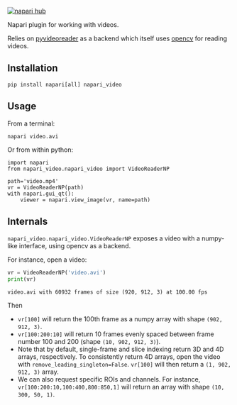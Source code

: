 [![napari hub](https://img.shields.io/endpoint?url=https://api.napari-hub.org/shields/napari_video)](https://napari-hub.org/plugins/napari_video)

Napari plugin for working with videos.

Relies on [pyvideoreader](https://pypi.org/project/pyvideoreader/) as a backend which itself uses [opencv](https://opencv.org) for reading videos.

## Installation
```shell
pip install napari[all] napari_video
```

## Usage
From a terminal:
```shell
napari video.avi
```

Or from within python:
```shell
import napari
from napari_video.napari_video import VideoReaderNP

path='video.mp4'
vr = VideoReaderNP(path)
with napari.gui_qt():
    viewer = napari.view_image(vr, name=path)
```

## Internals
`napari_video.napari_video.VideoReaderNP` exposes a video with a numpy-like interface, using opencv as a backend.

For instance, open a video:
```python
vr = VideoReaderNP('video.avi')
print(vr)
```
```
video.avi with 60932 frames of size (920, 912, 3) at 100.00 fps
```
Then

- `vr[100]` will return the 100th frame as a numpy array with shape `(902, 912, 3)`.
- `vr[100:200:10]` will return 10 frames evenly spaced between frame number 100 and 200 (shape `(10, 902, 912, 3)`).
- Note that by default, single-frame and slice indexing return 3D and 4D arrays, respectively. To consistently return 4D arrays, open the video with `remove_leading_singleton=False`. `vr[100]` will then return a `(1, 902, 912, 3)` array.
- We can also request specific ROIs and channels. For instance, `vr[100:200:10,100:400,800:850,1]` will return an array with shape `(10, 300, 50, 1)`.


